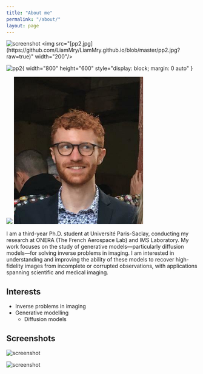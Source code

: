 ```yaml
---
title: "About me"
permalink: "/about/"
layout: page
---
```


![screenshot]([https://github.com/LiamMry/LiamMry.github.io/blob/master/pp2.jpg](https://github.com/LiamMry/LiamMry.github.io/blob/master/pp2.jpg?raw=true))
<img src="[pp2.jpg](https://github.com/LiamMry/LiamMry.github.io/blob/master/pp2.jpg?raw=true)" width="200"/>

![pp2](https://github.com/user-attachments/assets/f0a93ae2-cc40-49f8-9451-7a047d0db3da){ width="800" height="600" style="display: block; margin: 0 auto" }

<img src="[pp2.jpg](https://github.com/LiamMry/LiamMry.github.io/blob/master/pp2.jpg?raw=true)" width="200"/>

<img src="pp2.jpg" alt="Description of the image">




I am a third-year Ph.D. student at Université Paris-Saclay, conducting my research at ONERA (The French Aerospace Lab) and IMS Laboratory. My work focuses on the study of generative models—particularly diffusion models—for solving inverse problems in imaging. I am interested in understanding and improving the ability of these models to recover high-fidelity images from incomplete or corrupted observations, with applications spanning scientific and medical imaging.

## Interests

- Inverse problems in imaging
- Generative modelling
    - Diffusion models

## Screenshots



![screenshot](https://user-images.githubusercontent.com/4943215/109431832-b6cac080-7a08-11eb-9c5e-a058680c23a1.png)

![screenshot](https://user-images.githubusercontent.com/4943215/73125194-5f0b8b80-3fa4-11ea-805c-8387187503ad.png)
